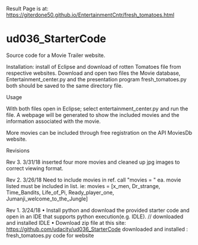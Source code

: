 Result Page is at: https://giterdone50.github.io/EntertainmentCntr/fresh_tomatoes.html

# ud036_StarterCode
Source code for a Movie Trailer website.


Installation:
 install of Eclipse and download of rotten Tomatoes file from
respective websites.  Download and open two files the Movie
database, Entertainment_center.py and the presentation program
 fresh_tomatoes.py both should be saved to the same directory file.



Usage

With both files open in Eclipse; select entertainment_center.py
and run the file. A webpage will be generated to show the included
movies and the information associated with the movie.

More movies can be included through free registration on the API MoviesDb
website.

Revisions



Rev 3.   3/31/18   inserted four more movies and cleaned up jpg images to correct viewing
format.

Rev 2.   3/26/18  Need to include movies in ref. call "movies = " ea. movie listed must be included
in list. ie: movies = [x_men, Dr_strange, Time_Bandits, Life_of_Pi, Ready_player_one, Jumanji_welcome_to_the_Jungle]


Rev 1.   3/24/18   •	Install python and download the provided starter code and open in an IDE that supports
    python execution(e.g. IDLE).  // downloaded and installed IDLE
    •	Download zip file at this site: https://github.com/udacity/ud036_StarterCode
     downloaded and installed : fresh_tomatoes.py  code for website

